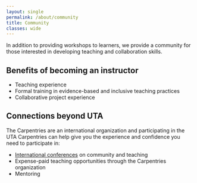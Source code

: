 ```yaml
---
layout: single
permalink: /about/community
title: Community
classes: wide
---
```

In addition to providing workshops to learners, we provide a community for those
interested in developing teaching and collaboration skills. 


## Benefits of becoming an instructor

* Teaching experience
* Formal training in evidence-based and inclusive teaching practices
* Collaborative project experience

## Connections beyond UTA

The Carpentries are an international organization and participating in the UTA
Carpentries can help give you the experience and confidence you need to 
participate in:

* [International conferences](https://www.carpentrycon.org/) on community and 
teaching
* Expense-paid teaching opportunities through the Carpentries organization
* Mentoring
